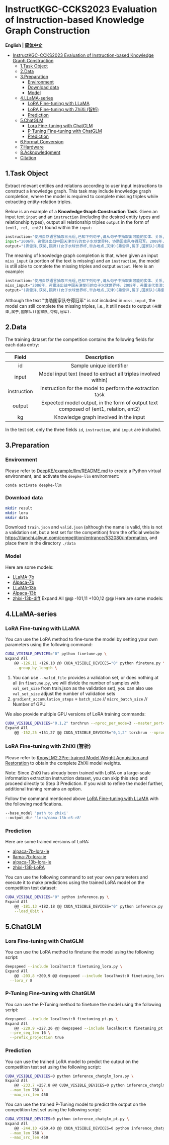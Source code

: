 # InstructKGC-CCKS2023 Evaluation of Instruction-based Knowledge Graph Construction

<p align="left">
    <b> English | <a href="https://github.com/zjunlp/DeepKE/tree/main/example/llm/InstructKGC/README_CN.md">简体中文</a> </b>
</p>

- [InstructKGC-CCKS2023 Evaluation of Instruction-based Knowledge Graph Construction](#instructkgc-ccks2023-evaluation-of-instruction-based-knowledge-graph-construction)
  - [1.Task Object](#1task-object)
  - [2.Data](#2data)
  - [3.Preparation](#3preparation)
    - [Environment](#environment)
    - [Download data](#download-data)
    - [Model](#model)
  - [4.LLaMA-series](#4llama-series)
    - [LoRA Fine-tuning with LLaMA](#lora-fine-tuning-with-llama)
    - [LoRA Fine-tuning with ZhiXi (智析)](#lora-fine-tuning-with-zhixi-智析)
    - [Prediction](#prediction)
  - [5.ChatGLM](#5chatglm)
    - [Lora Fine-tuning with ChatGLM](#lora-fine-tuning-with-chatglm)
    - [P-Tuning Fine-tuning with ChatGLM](#p-tuning-fine-tuning-with-chatglm)
    - [Prediction](#prediction-1)
  - [6.Format Conversion](#7format-conversion)
  - [7.Hardware](#8hardware)
  - [8.Acknowledgment](#9acknowledgment)
  - [Citation](#citation)


## 1.Task Object

Extract relevant entities and relations according to user input instructions to construct a knowledge graph. This task may include knowledge graph completion, where the model is required to complete missing triples while extracting entity-relation triples.

Below is an example of a **Knowledge Graph Construction Task**. Given an input text `input` and an `instruction` (including the desired entity types and relationship types), output all relationship triples `output` in the form of `(ent1, rel, ent2)` found within the `input`:

```python
instruction="使用自然语言抽取三元组,已知下列句子,请从句子中抽取出可能的实体、关系,抽取实体类型为{'专业','时间','人类','组织','地理地区','事件'},关系类型为{'体育运动','包含行政领土','参加','国家','邦交国','夺得','举办地点','属于','获奖'},你可以先识别出实体再判断实体之间的关系,以(头实体,关系,尾实体)的形式回答"
input="2006年，弗雷泽出战中国天津举行的女子水球世界杯，协助国家队夺得冠军。2008年，弗雷泽代表澳大利亚参加北京奥运会女子水球比赛，赢得铜牌。"
output="(弗雷泽,获奖,铜牌)(女子水球世界杯,举办地点,天津)(弗雷泽,属于,国家队)(弗雷泽,国家,澳大利亚)(弗雷泽,参加,北京奥运会女子水球比赛)(中国,包含行政领土,天津)(中国,邦交国,澳大利亚)(北京奥运会女子水球比赛,举办地点,北京)(女子水球世界杯,体育运动,水球)(国家队,夺得,冠军)"
```

The meaning of knowledge graph completion is that, when given an input `miss_input` (a portion of the text is missing) and an `instruction`, the model is still able to complete the missing triples and output `output`. Here is an example:

```python
instruction="使用自然语言抽取三元组,已知下列句子,请从句子中抽取出可能的实体、关系,抽取实体类型为{'专业','时间','人类','组织','地理地区','事件'},关系类型为{'体育运动','包含行政领土','参加','国家','邦交国','夺得','举办地点','属于','获奖'},你可以先识别出实体再判断实体之间的关系,以(头实体,关系,尾实体)的形式回答"
miss_input="2006年，弗雷泽出战中国天津举行的女子水球世界杯。2008年，弗雷泽代表澳大利亚参加北京奥运会女子水球比赛，赢得铜牌。"。
output="(弗雷泽,获奖,铜牌)(女子水球世界杯,举办地点,天津)(弗雷泽,属于,国家队)(弗雷泽,国家,澳大利亚)(弗雷泽,参加,北京奥运会女子水球比赛)(中国,包含行政领土,天津)(中国,邦交国,澳大利亚)(北京奥运会女子水球比赛,举办地点,北京)(女子水球世界杯,体育运动,水球)(国家队,夺得,冠军)"
```

Although the text "协助国家队夺得冠军" is not included in `miss_input`, the model can still complete the missing triples, i.e., it still needs to output `(弗雷泽,属于,国家队)(国家队,夺得,冠军)`.



## 2.Data

The training dataset for the competition contains the following fields for each data entry:

|    Field    |                         Description                          |
| :---------: | :----------------------------------------------------------: |
|     id      |                   Sample unique identifier                   |
|    input    | Model input text (need to extract all triples involved within) |
| instruction |   Instruction for the model to perform the extraction task   |
|    output   | Expected model output, in the form of output text composed of (ent1, relation, ent2) |
|     kg      |             Knowledge graph involved in the input             |

In the test set, only the three fields `id`, `instruction`, and `input` are included.




## 3.Preparation

### Environment
Please refer to [DeepKE/example/llm/README.md](../README.md/#requirements) to create a Python virtual environment, and activate the `deepke-llm` environment:
```
conda activate deepke-llm
```

### Download data

```bash
mkdir result
mkdir lora
mkdir data
```

Download  `train.json` and `valid.json`  (although the name is valid, this is not a validation set, but a test set for the competition) from the official website https://tianchi.aliyun.com/competition/entrance/532080/information, and place them in the directory `./data`


### Model 
Here are some models:
* [LLaMA-7b](https://huggingface.co/decapoda-research/llama-7b-hf)
* [Alpaca-7b](https://huggingface.co/circulus/alpaca-7b)
* [LLaMA-13b](https://huggingface.co/decapoda-research/llama-13b-hf)
* [Alpaca-13b](https://huggingface.co/chavinlo/alpaca-13b)
* [zhixi-13b-diff](https://huggingface.co/zjunlp/zhixi-13b-diff)
Expand All
	@@ -101,11 +100,12 @@ Here are some models:



## 4.LLaMA-series

### LoRA Fine-tuning with LLaMA

You can use the LoRA method to fine-tune the model by setting your own parameters using the following command:

```bash
CUDA_VISIBLE_DEVICES="0" python finetune.py \
Expand All
	@@ -126,11 +126,10 @@ CUDA_VISIBLE_DEVICES="0" python finetune.py \
    --group_by_length \
```

1. You can use `--valid_file` provides a validation set, or does nothing at all (in `finetune.py`, we will divide the number of samples with `val_set_size` from train.json as the validation set), you can also use `val_set_size` adjust the number of validation sets
2. `gradient_accumulation_steps` = `batch_size` // `micro_batch_size` // Number of GPU


We also provide multiple GPU versions of LoRA training commands:

```bash
CUDA_VISIBLE_DEVICES="0,1,2" torchrun --nproc_per_node=3 --master_port=1331 finetune.py \
Expand All
	@@ -152,25 +151,27 @@ CUDA_VISIBLE_DEVICES="0,1,2" torchrun --nproc_per_node=3 --master_port=1331 fine
```


### LoRA Fine-tuning with ZhiXi (智析)
Please refer to [KnowLM2.2Pre-trained Model Weight Acquisition and Restoration](https://github.com/zjunlp/KnowLM#2-2) to obtain the complete ZhiXi model weights.

Note: Since ZhiXi has already been trained with LoRA on a large-scale information extraction instruction dataset, you can skip this step and proceed directly to Step 3 Prediction. If you wish to refine the model further, additional training remains an option.

Follow the command mentioned above [LoRA Fine-tuning with LLaMA](./README.md/#lora-fine-tuning-with-llama) with the following modifications.
```bash
--base_model 'path to zhixi'
--output_dir 'lora/cama-13b-e3-r8' 
```

### Prediction
Here are some trained versions of LoRA:
* [alpaca-7b-lora-ie](https://huggingface.co/zjunlp/alpaca-7b-lora-ie)
* [llama-7b-lora-ie](https://huggingface.co/zjunlp/llama-7b-lora-ie)
* [alpaca-13b-lora-ie](https://huggingface.co/zjunlp/alpaca-13b-lora-ie)
* [zhixi-13B-LoRA](https://huggingface.co/zjunlp/zhixi-13b-lora/tree/main)

You can use the following command to set your own parameters and execute it to make predictions using the trained LoRA model on the competition test dataset:

```bash
CUDA_VISIBLE_DEVICES="0" python inference.py \
Expand All
	@@ -181,13 +182,18 @@ CUDA_VISIBLE_DEVICES="0" python inference.py \
    --load_8bit \
```



## 5.ChatGLM


### Lora Fine-tuning with ChatGLM
You can use the LoRA method to finetune the model using the following script:

```bash
deepspeed --include localhost:0 finetuning_lora.py \
Expand All
	@@ -203,8 +209,9 @@ deepspeed --include localhost:0 finetuning_lora.py \
  --lora_r 8
```

### P-Tuning Fine-tuning with ChatGLM
You can use the P-Tuning method to finetune the model using the following script:

```bash
deepspeed --include localhost:0 finetuning_pt.py \
Expand All
	@@ -220,9 +227,26 @@ deepspeed --include localhost:0 finetuning_pt.py \
  --pre_seq_len 16 \
  --prefix_projection true
```

### Prediction
You can use the trained LoRA model to predict the output on the competition test set using the following script:

```bash
CUDA_VISIBLE_DEVICES=0 python inference_chatglm_lora.py \
Expand All
	@@ -233,7 +257,8 @@ CUDA_VISIBLE_DEVICES=0 python inference_chatglm_lora.py \
  --max_len 768 \
  --max_src_len 450
```
You can use the trained P-Tuning model to predict the output on the competition test set using the following script:

```bash
CUDA_VISIBLE_DEVICES=0 python inference_chatglm_pt.py \
Expand All
	@@ -244,10 +269,40 @@ CUDA_VISIBLE_DEVICES=0 python inference_chatglm_pt.py \
  --max_len 768 \
  --max_src_len 450
```
